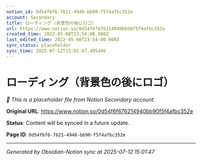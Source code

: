```yaml
---
notion_id: 0d54f6f6-7621-4940-bb90-f5f4afbc352e
account: Secondary
title: ローディング（背景色の後にロゴ）
url: https://www.notion.so/0d54f6f676214940bb90f5f4afbc352e
created_time: 2022-05-08T23:54:00.000Z
last_edited_time: 2022-05-08T23:54:00.000Z
sync_status: placeholder
sync_time: 2025-07-12T15:01:47.495446
---
```


# ローディング（背景色の後にロゴ）

*🔄 This is a placeholder file from Notion Secondary account.*

**Original URL**: https://www.notion.so/0d54f6f676214940bb90f5f4afbc352e

**Status**: Content will be synced in a future update.

**Page ID**: `0d54f6f6-7621-4940-bb90-f5f4afbc352e`

---

*Generated by Obsidian-Notion sync at 2025-07-12 15:01:47*
